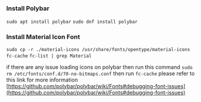 ### Install Polybar

`sudo apt install polybar`
`sudo dnf install polybar`


### Install Material Icon Font 

`sudo cp -r ./material-icons /usr/share/fonts/opentype/material-icons`
`fc-cache`
`fc-list | grep Material`

if there are any issue loading icons on polybar then run this command
`sudo rm /etc/fonts/conf.d/70-no-bitmaps.conf`
then run `fc-cache`
please refer to this link for more information [https://github.com/polybar/polybar/wiki/Fonts#debugging-font-issues](https://github.com/polybar/polybar/wiki/Fonts#debugging-font-issues)

